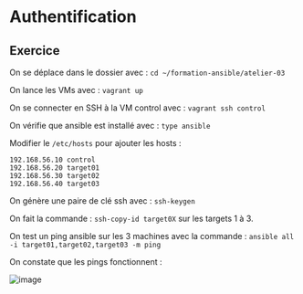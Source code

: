 # Authentification

## Exercice

On se déplace dans le dossier avec : ```cd ~/formation-ansible/atelier-03```

On lance les VMs avec : ```vagrant up```

On se connecter en SSH à la VM control avec : ```vagrant ssh control```

On vérifie que ansible est installé avec : ```type ansible```

Modifier le ```/etc/hosts``` pour ajouter les hosts :

```console
192.168.56.10 control
192.168.56.20 target01
192.168.56.30 target02
192.168.56.40 target03 	
```
On génère une paire de clé ssh avec : ```ssh-keygen```

On fait la commande : ```ssh-copy-id target0X``` sur les targets 1 à 3.

On test un ping ansible sur les 3 machines avec la commande : ```ansible all -i target01,target02,target03 -m ping```

On constate que les pings fonctionnent :

![image](https://github.com/user-attachments/assets/b4ed961c-d678-4e08-befb-e76da8a00a19)
